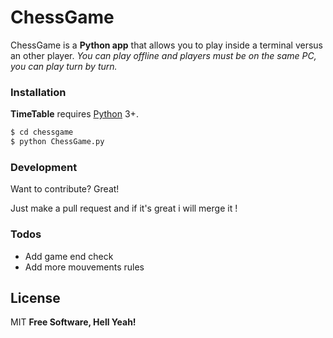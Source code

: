# ChessGame

ChessGame is a **Python app** that allows you to play inside a terminal versus an other player.
*You can play offline and players must be on the same PC, you can play turn by turn.*

### Installation

**TimeTable** requires [Python](https://www.python.org/) 3+.

```sh
$ cd chessgame
$ python ChessGame.py
```

### Development

Want to contribute? Great!

Just make a pull request and if it's great i will merge it !

### Todos

 - Add game end check
 - Add more mouvements rules

License
----

MIT
**Free Software, Hell Yeah!**